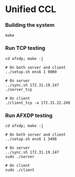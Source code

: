 # Unified CCL

### Building the system

```
make
```

### Run TCP testing

```
cd afxdp; make -j

# On both server and client
../setup.sh ens6 1 9000

# On server
../sync.sh 172.31.19.147
./server_tcp

# On client
./client_tcp -a 172.31.22.249
```

### Run AFXDP testing

```
cd afxdp; make -j

# On both server and client
../setup.sh ens6 1 3498

# On server
../sync.sh 172.31.19.147
sudo ./server

# On client
sudo ./client
```
